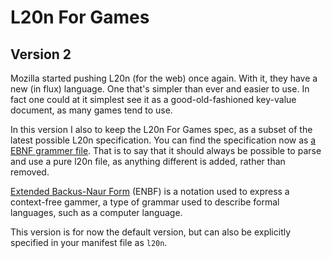 # L20n For Games

## Version 2

Mozilla started pushing L20n (for the web) once again. With it, they have a new (in flux) language. One that's simpler than ever and easier to use.
In fact one could at it simplest see it as a good-old-fashioned key-value document, as many games tend to use.

In this version I also  to keep the L20n For Games spec, as a subset of the latest possible L20n specification.
You can find the specification now as [a EBNF grammer file](./src/grammer.ebnf).
That is to say that it should always be possible to parse and use a pure l20n file, as anything different is added, rather than removed.

[Extended Backus-Naur Form](https://en.wikipedia.org/wiki/Extended_Backus–Naur_form) (ENBF) is a notation used to express a context-free gammer,
a type of grammar used to describe formal languages, such as a computer language.

This version is for now the default version, but can also be explicitly specified in your manifest file as `l20n`.
